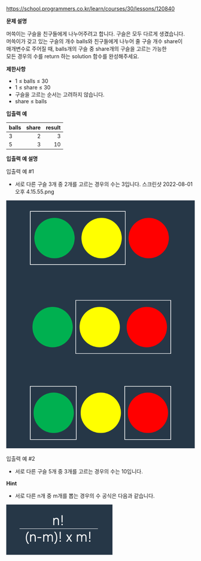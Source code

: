 https://school.programmers.co.kr/learn/courses/30/lessons/120840

**문제 설명**

머쓱이는 구슬을 친구들에게 나누어주려고 합니다. 구슬은 모두 다르게 생겼습니다. <br> 
머쓱이가 갖고 있는 구슬의 개수 balls와 친구들에게 나누어 줄 구슬 개수 share이 <br> 
매개변수로 주어질 때, balls개의 구슬 중 share개의 구슬을 고르는 가능한 <br> 
모든 경우의 수를 return 하는 solution 함수를 완성해주세요.

**제한사항**

- 1 ≤ balls ≤ 30
- 1 ≤ share ≤ 30
- 구슬을 고르는 순서는 고려하지 않습니다.
- share ≤ balls

**입출력 예**

| balls | 	share | 	result |
|-------|-------:|--------:|
| 3     |     	2 |      	3 |
| 5     |     	3 |     	10 |

**입출력 예 설명**

입출력 예 #1

- 서로 다른 구슬 3개 중 2개를 고르는 경우의 수는 3입니다. 스크린샷 2022-08-01 오후 4.15.55.png

![img_1.png](img_1.png)

입출력 예 #2

- 서로 다른 구슬 5개 중 3개를 고르는 경우의 수는 10입니다.

**Hint**

- 서로 다른 n개 중 m개를 뽑는 경우의 수 공식은 다음과 같습니다.

![img.png](img.png)
